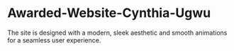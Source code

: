 # Awarded-Website-Cynthia-Ugwu
The site is designed with a modern, sleek aesthetic and smooth animations for a seamless user experience.
